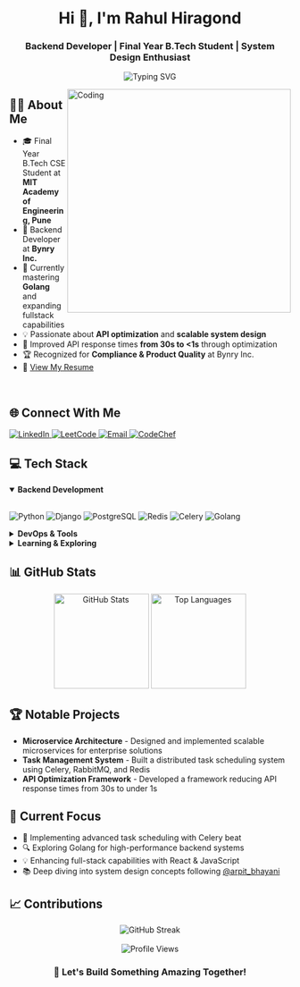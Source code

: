 <h1 align="center">Hi 👋, I'm Rahul Hiragond</h1>
<h3 align="center">Backend Developer | Final Year B.Tech Student | System Design Enthusiast</h3>

<p align="center">
  <img src="https://readme-typing-svg.demolab.com?font=Fira+Code&pause=1000&width=435&lines=Backend+Developer+%F0%9F%91%A8%F0%9F%8F%BB%E2%80%8D%F0%9F%92%BB;API+Optimization+Specialist;Passionate+Problem+Solver;Always+Learning+New+Technologies" alt="Typing SVG" />
</p>

<img align="right" alt="Coding" width="400" src="https://www.wingstechsolutions.com/wp-content/uploads/2022/03/full-stack-development.gif"/>

## 👨‍💻 About Me

- 🎓 Final Year B.Tech CSE Student at **MIT Academy of Engineering, Pune**
- 💼 Backend Developer at **Bynry Inc.**
- 🌱 Currently mastering **Golang** and expanding fullstack capabilities
- 💡 Passionate about **API optimization** and **scalable system design**
- 🚀 Improved API response times **from 30s to <1s** through optimization
- 🏆 Recognized for **Compliance & Product Quality** at Bynry Inc.
- 📄 [View My Resume](https://drive.google.com/file/d/1E16tX1mhQUaHF8p99tZe3oZ-SqFLd7-r/view?usp=sharing)

<br/>

## 🌐 Connect With Me
<p align="left">
  <a href="https://www.linkedin.com/in/rahul-hiragond/" target="_blank">
    <img src="https://img.shields.io/badge/LinkedIn-0077B5?style=for-the-badge&logo=linkedin&logoColor=white" alt="LinkedIn"/>
  </a>
  <a href="https://leetcode.com/rahul4257/" target="_blank">
    <img src="https://img.shields.io/badge/LeetCode-FFA116?style=for-the-badge&logo=leetcode&logoColor=white" alt="LeetCode"/>
  </a>
  <a href="mailto:rahulhiragond04@gmail.com">
    <img src="https://img.shields.io/badge/Email-D14836?style=for-the-badge&logo=gmail&logoColor=white" alt="Email"/>
  </a>
  <a href="https://www.codechef.com/users/rahul5670" target="_blank">
    <img src="https://img.shields.io/badge/CodeChef-5B4638?style=for-the-badge&logo=codechef&logoColor=white" alt="CodeChef"/>
  </a>
</p>

## 💻 Tech Stack

<details open>
  <summary><b>Backend Development</b></summary>
  <br/>
  <p align="left">
    <img src="https://img.shields.io/badge/Python-3776AB?style=for-the-badge&logo=python&logoColor=white" alt="Python"/>
    <img src="https://img.shields.io/badge/Django-092E20?style=for-the-badge&logo=django&logoColor=white" alt="Django"/>
    <img src="https://img.shields.io/badge/PostgreSQL-316192?style=for-the-badge&logo=postgresql&logoColor=white" alt="PostgreSQL"/>
    <img src="https://img.shields.io/badge/Redis-DC382D?style=for-the-badge&logo=redis&logoColor=white" alt="Redis"/>
    <img src="https://img.shields.io/badge/Celery-37814A?style=for-the-badge&logo=celery&logoColor=white" alt="Celery"/>
    <img src="https://img.shields.io/badge/Golang-00ADD8?style=for-the-badge&logo=go&logoColor=white" alt="Golang"/>
  </p>
</details>

<details>
  <summary><b>DevOps & Tools</b></summary>
  <br/>
  <p align="left">
    <img src="https://img.shields.io/badge/Git-F05032?style=for-the-badge&logo=git&logoColor=white" alt="Git"/>
    <img src="https://img.shields.io/badge/Docker-2496ED?style=for-the-badge&logo=docker&logoColor=white" alt="Docker"/>
    <img src="https://img.shields.io/badge/RabbitMQ-FF6600?style=for-the-badge&logo=rabbitmq&logoColor=white" alt="RabbitMQ"/>
    <img src="https://img.shields.io/badge/Postman-FF6C37?style=for-the-badge&logo=postman&logoColor=white" alt="Postman"/>
    <img src="https://img.shields.io/badge/Linux-FCC624?style=for-the-badge&logo=linux&logoColor=black" alt="Linux"/>
  </p>
</details>

<details>
  <summary><b>Learning & Exploring</b></summary>
  <br/>
  <p align="left">
    <img src="https://img.shields.io/badge/React-20232A?style=for-the-badge&logo=react&logoColor=61DAFB" alt="React"/>
    <img src="https://img.shields.io/badge/JavaScript-F7DF1E?style=for-the-badge&logo=javascript&logoColor=black" alt="JavaScript"/>
    <img src="https://img.shields.io/badge/AWS-232F3E?style=for-the-badge&logo=amazon-aws&logoColor=white" alt="AWS"/>
    <img src="https://img.shields.io/badge/System_Design-3DDC84?style=for-the-badge&logo=bookstack&logoColor=white" alt="System Design"/>
  </p>
</details>

## 📊 GitHub Stats

<div align="center">
  <img src="https://github-readme-stats.vercel.app/api?username=rahul4507&show_icons=true&theme=tokyonight" alt="GitHub Stats" height="170"/>
  <img src="https://github-readme-stats.vercel.app/api/top-langs/?username=rahul4507&layout=compact&theme=tokyonight" alt="Top Languages" height="170"/>
</div>

## 🏆 Notable Projects

- **Microservice Architecture** - Designed and implemented scalable microservices for enterprise solutions
- **Task Management System** - Built a distributed task scheduling system using Celery, RabbitMQ, and Redis
- **API Optimization Framework** - Developed a framework reducing API response times from 30s to under 1s

## 🔭 Current Focus

- 🚀 Implementing advanced task scheduling with Celery beat
- 🔍 Exploring Golang for high-performance backend systems
- 💡 Enhancing full-stack capabilities with React & JavaScript
- 📚 Deep diving into system design concepts following [@arpit_bhayani](https://twitter.com/arpit_bhayani)

## 📈 Contributions

<div align="center">
  <img src="https://github-readme-streak-stats.herokuapp.com/?user=rahul4507&theme=tokyonight" alt="GitHub Streak"/>
</div>

<br/>

<div align="center">
  <img src="https://komarev.com/ghpvc/?username=rahul4507&label=Profile%20views&color=0e75b6&style=flat" alt="Profile Views"/>
</div>

<h3 align="center">🚀 Let's Build Something Amazing Together!</h3>
